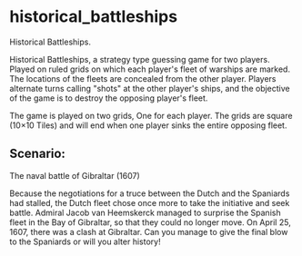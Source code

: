 # historical_battleships

Historical Battleships.

Historical Battleships, a strategy type guessing game for two players. 
Played on ruled grids on which each player's fleet of warships are marked. 
The locations of the fleets are concealed from the other player. 
Players alternate turns calling "shots" at the other player's ships, and the objective of the game is to destroy the opposing player's fleet.

The game is played on two grids, One for each player. The grids are square (10×10 Tiles) and will end when one player sinks the entire opposing fleet.
 

## Scenario:

The naval battle of Gibraltar (1607)

Because the negotiations for a truce between the Dutch and the Spaniards had stalled, the Dutch fleet chose once more to take the initiative and seek battle.
Admiral Jacob van Heemskerck managed to surprise the Spanish fleet in the Bay of Gibraltar, so that they could no longer move. On April 25, 1607, there was a clash at Gibraltar.
Can you manage to give the final blow to the Spaniards or will you alter history!
